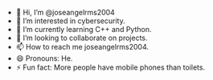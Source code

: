 - 👋 Hi, I’m @joseangelrms2004
- 👀 I’m interested in cybersecurity.
- 🌱 I’m currently learning C++ and Python.
- 💞️ I’m looking to collaborate on projects.
- 📫 How to reach me joseangelrms2004.
- 😄 Pronouns: He.
- ⚡ Fun fact: More people have mobile phones than toilets.

<!---
joseangelrms2004/joseangelrms2004 is a ✨ special ✨ repository because its `README.md` (this file) appears on your GitHub profile.
You can click the Preview link to take a look at your changes.
--->
